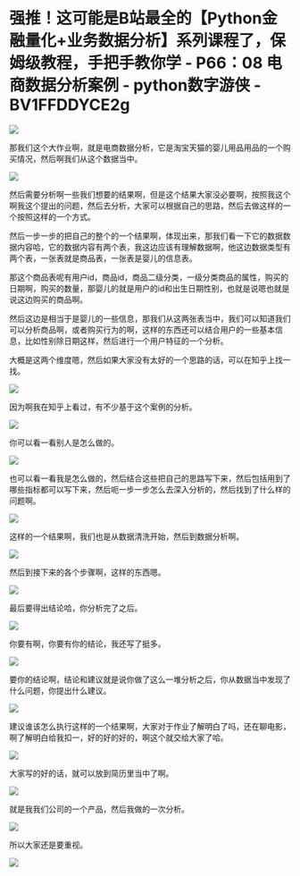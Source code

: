 # 强推！这可能是B站最全的【Python金融量化+业务数据分析】系列课程了，保姆级教程，手把手教你学 - P66：08 电商数据分析案例 - python数字游侠 - BV1FFDDYCE2g

![](img/4cdcb0f782f8c294526dc16c5eaeb6ac_0.png)

那我们这个大作业啊，就是电商数据分析，它是淘宝天猫的婴儿用品用品的一个购买情况，然后啊我们从这个数据当中。



![](img/4cdcb0f782f8c294526dc16c5eaeb6ac_2.png)

然后需要分析啊一些我们想要的结果啊，但是这个结果大家没必要啊，按照我这个啊我这个提出的问题，然后去分析，大家可以根据自己的思路，然后去做这样的一个按照这样的一个方式。

然后一步一步的把自己的整个的一个结果啊，体现出来，那我们看一下它的数据数据内容哈，它的数据内容有两个表，我这边应该有理解数据啊，他这边数据类型有两个表，一张表就是商品表，一张表是婴儿的信息表。

那这个商品表呢有用户id，商品id，商品二级分类，一级分类商品的属性，购买的日期啊，购买的数量，那婴儿的就是用户的id和出生日期性别，也就是说嗯也就是说这边购买的商品啊。

然后这边是相当于是婴儿的一些信息，那我们从这两张表当中，我们可以知道我们可以分析商品啊，或者购买行为的啊，这样的东西还可以结合用户的一些基本信息，比如性别除日期这样，然后进行一个用户特征的一个分析。

大概是这两个维度嗯，然后如果大家没有太好的一个思路的话，可以在知乎上找一找。

![](img/4cdcb0f782f8c294526dc16c5eaeb6ac_4.png)

因为啊我在知乎上看过，有不少基于这个案例的分析。

![](img/4cdcb0f782f8c294526dc16c5eaeb6ac_6.png)

你可以看一看别人是怎么做的。

![](img/4cdcb0f782f8c294526dc16c5eaeb6ac_8.png)

也可以看一看我是怎么做的，然后结合这些把自己的思路写下来，然后包括用到了哪些指标都可以写下来，然后呃一步一步怎么去深入分析的，然后找到了什么样的问题啊。



![](img/4cdcb0f782f8c294526dc16c5eaeb6ac_10.png)

这样的一个结果啊，我们也是从数据清洗开始，然后到数据分析啊。

![](img/4cdcb0f782f8c294526dc16c5eaeb6ac_12.png)

然后到接下来的各个步骤啊，这样的东西嗯。

![](img/4cdcb0f782f8c294526dc16c5eaeb6ac_14.png)

最后要得出结论哈，你分析完了之后。

![](img/4cdcb0f782f8c294526dc16c5eaeb6ac_16.png)

你要有啊，你要有你的结论，我还写了挺多。

![](img/4cdcb0f782f8c294526dc16c5eaeb6ac_18.png)

要你的结论啊，结论和建议就是说你做了这么一堆分析之后，你从数据当中发现了什么问题，你提出什么建议。

![](img/4cdcb0f782f8c294526dc16c5eaeb6ac_20.png)

建议谁该怎么执行这样的一个结果啊，大家对于作业了解明白了吗，还在聊电影，啊了解明白给我扣一，好的好的好的，啊这个就交给大家了哈。



![](img/4cdcb0f782f8c294526dc16c5eaeb6ac_22.png)

大家写的好的话，就可以放到简历里当中了啊。

![](img/4cdcb0f782f8c294526dc16c5eaeb6ac_24.png)

就是我我们公司的一个产品，然后我做的一次分析。

![](img/4cdcb0f782f8c294526dc16c5eaeb6ac_26.png)

所以大家还是要重视。

![](img/4cdcb0f782f8c294526dc16c5eaeb6ac_28.png)